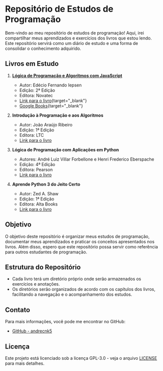 # Repositório de Estudos de Programação

Bem-vindo ao meu repositório de estudos de programação! Aqui, irei compartilhar meus aprendizados e exercícios dos livros que estou lendo. Este repositório servirá como um diário de estudo e uma forma de consolidar o conhecimento adquirido.

## Livros em Estudo

1. [**Lógica de Programação e Algoritmos com JavaScript**](01_Lógica-de-Programação-e-Algoritmos-com-JavaScript\README.md)

   - Autor: Edécio Fernando Iepsen
   - Edição: 2ª Edição
   - Editora: Novatec
   - [Link para o livro](https://novatec.com.br/livros/logica-programacao-algoritmos-com-javascript-2ed/){target="_blank"}
   - [Google Books](https://www.google.com.br/books/edition/L%C3%B3gica_de_Programa%C3%A7%C3%A3o_e_Algoritmos_co/35ZkEAAAQBAJ?hl=pt-BR&gbpv=1&dq=l%C3%B3gica+de+programa%C3%A7%C3%A3o+e+algoritmo+com+javascript&printsec=frontcover){target="_blank"}

2. **Introdução à Programação e aos Algoritmos**

   - Autor: João Araújo Ribeiro
   - Edição: 1ª Edição
   - Editora: LTC
   - [Link para o livro](02_Introdução-a-Programação-e-aos-Algoritmos)

3. **Lógica de Programação com Aplicações em Python**

   - Autores: André Luiz Villar Forbellone e Henri Frederico Eberspache
   - Edição: 4ª Edição
   - Editora: Pearson
   - [Link para o livro](03_Lógica-de-programação-com-Aplicações-em-Python)

4. **Aprende Python 3 do Jeito Certo**
   - Autor: Zed A. Shaw
   - Edição: 1ª Edição
   - Editora: Alta Books
   - [Link para o livro](04_Aprenda-Python3-do-Jeito-Certo)

## Objetivo

O objetivo deste repositório é organizar meus estudos de programação, documentar meus aprendizados e praticar os conceitos apresentados nos livros. Além disso, espero que este repositório possa servir como referência para outros estudantes de programação.

## Estrutura do Repositório

- Cada livro terá um diretório próprio onde serão armazenados os exercícios e anotações.
- Os diretórios serão organizados de acordo com os capítulos dos livros, facilitando a navegação e o acompanhamento dos estudos.

## Contato

Para mais informações, você pode me encontrar no GitHub:

- [GitHub - andrecnk5](https://github.com/andrecnk5)

## Licença

Este projeto está licenciado sob a licença GPL-3.0 - veja o arquivo [LICENSE](LICENSE) para mais detalhes.
